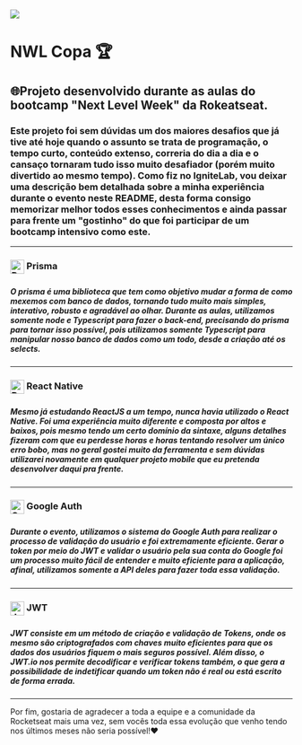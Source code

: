 <h1><img src="https://cdn-icons-png.flaticon.com/512/206/206597.png"><h1>NWL Copa 🏆</h1></div>
<h2>🌐Projeto desenvolvido durante as aulas do bootcamp "Next Level Week" da Rokeatseat.</h2>

<h3>Este projeto foi sem dúvidas um dos maiores desafios que já tive até hoje quando o assunto se trata de programação, o tempo curto, conteúdo extenso, correria do dia a dia e o cansaço tornaram tudo isso muito desafiador (porém muito divertido ao mesmo tempo). Como fiz no IgniteLab, vou deixar uma descrição bem detalhada sobre a minha experiência durante o evento neste README, desta forma consigo memorizar melhor todos esses conhecimentos e ainda passar para frente um "gostinho" do que foi participar de um bootcamp intensivo como este.</h3>

<hr>
<div><h3><img align="center" height="25" width="25" alt="Prisma" src="https://symbols.getvecta.com/stencil_261/35_prisma.3acb052337.svg"> Prisma<h3> <h5>O prisma é uma biblioteca que tem como objetivo mudar a forma de como mexemos com banco de dados, tornando tudo muito mais simples, interativo, robusto e agradável ao olhar. Durante as aulas, utilizamos somente node e Typescript para fazer o back-end, precisando do prisma para tornar isso possível, pois utilizamos somente Typescript para manipular nosso banco de dados como um todo, desde a criação até os selects.</h5></div>
<hr>
<div><h3><img align="center" height="25" width="25" alt="React Native" src="https://cdn4.iconfinder.com/data/icons/logos-brands-5/24/react-512.png"> React Native<h3> <h5>Mesmo já estudando ReactJS a um tempo, nunca havia utilizado o React Native. Foi uma experiência muito diferente e composta por altos e baixos, pois mesmo tendo um certo domínio da sintaxe, alguns detalhes fizeram com que eu perdesse horas e horas tentando resolver um único erro bobo, mas no geral gostei muito da ferramenta e sem dúvidas utilizarei novamente em qualquer projeto mobile que eu pretenda desenvolver daqui pra frente.</h5></div>
<hr>
<div><h3><img align="center" height="25" width="25" alt="Google Auth" src="https://cdn-icons-png.flaticon.com/512/281/281764.png"> Google Auth<h3> <h5>Durante o evento, utilizamos o sistema do Google Auth para realizar o processo de validação do usuário e foi extremamente eficiente. Gerar o token por meio do JWT e validar o usuário pela sua conta do Google foi um processo muito fácil de entender e muito eficiente para a aplicação, afinal, utilizamos somente a API deles para fazer toda essa validação. </h5></div>
<hr>
<div><h3><img align="center" height="25" width="25" alt="JWT" src="https://jwt.io/img/pic_logo.svg"> JWT<h3> <h5> JWT consiste em um método de criação e validação de Tokens, onde os mesmo são criptografados com chaves muito eficientes para que os dados dos usuários fiquem o mais seguros possível. Além disso, o JWT.io nos permite decodificar e verificar tokens também, o que gera a possibilidade de indetificar quando um token não é real ou está escrito de forma errada. </h5></div>
<hr>
  
Por fim, gostaria de agradecer a toda a equipe e a comunidade da Rocketseat mais uma vez, sem vocês toda essa evolução que venho tendo nos últimos meses não seria possível!❤️
